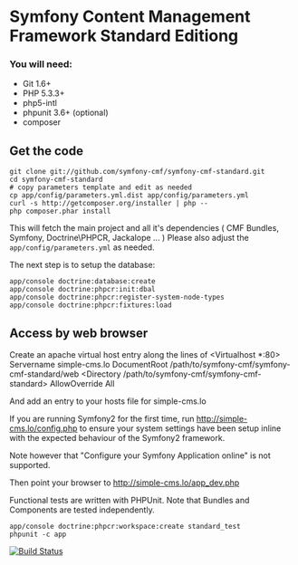 # Symfony Content Management Framework Standard Editiong

### You will need:
  * Git 1.6+
  * PHP 5.3.3+
  * php5-intl
  * phpunit 3.6+ (optional)
  * composer

## Get the code

    git clone git://github.com/symfony-cmf/symfony-cmf-standard.git
    cd symfony-cmf-standard
    # copy parameters template and edit as needed
    cp app/config/parameters.yml.dist app/config/parameters.yml
    curl -s http://getcomposer.org/installer | php --
    php composer.phar install

This will fetch the main project and all it's dependencies ( CMF Bundles, Symfony, Doctrine\PHPCR, Jackalope ... )
Please also adjust the ``app/config/parameters.yml`` as needed.

The next step is to setup the database:

    app/console doctrine:database:create
    app/console doctrine:phpcr:init:dbal
    app/console doctrine:phpcr:register-system-node-types
    app/console doctrine:phpcr:fixtures:load

## Access by web browser

Create an apache virtual host entry along the lines of
<Virtualhost *:80>
    Servername simple-cms.lo
    DocumentRoot /path/to/symfony-cmf/symfony-cmf-standard/web
    <Directory /path/to/symfony-cmf/symfony-cmf-standard>
        AllowOverride All
    </Directory>
</Virtualhost>

And add an entry to your hosts file for simple-cms.lo

If you are running Symfony2 for the first time, run http://simple-cms.lo/config.php to ensure your system settings have been
setup inline with the expected behaviour of the Symfony2 framework.

Note however that "Configure your Symfony Application online" is not supported.

Then point your browser to http://simple-cms.lo/app_dev.php

Functional tests are written with PHPUnit. Note that Bundles and Components are tested independently.

    app/console doctrine:phpcr:workspace:create standard_test
    phpunit -c app

[![Build Status](https://secure.travis-ci.org/symfony-cmf/symfony-cmf-standard.png?branch=master)](http://travis-ci.org/symfony-cmf/symfony-cmf-standard)
